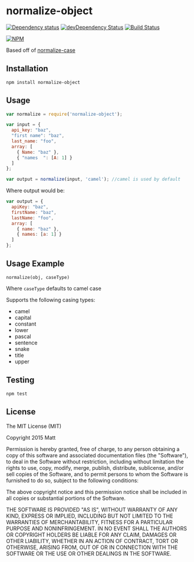 # normalize-object

[![Dependency status](http://img.shields.io/david/duereg/normalize-object.svg?style=flat)](https://david-dm.org/duereg/normalize-object)
[![devDependency Status](http://img.shields.io/david/dev/duereg/normalize-object.svg?style=flat)](https://david-dm.org/duereg/normalize-object#info=devDependencies)
[![Build Status](http://img.shields.io/travis/duereg/normalize-object.svg?style=flat&branch=master)](https://travis-ci.org/duereg/normalize-object)

[![NPM](https://nodei.co/npm/normalize-object.svg?style=flat)](https://npmjs.org/package/normalize-object)

Based off of [normalize-case](https://github.com/yields/normalize-case)

## Installation

    npm install normalize-object

## Usage

```javascript
var normalize = require('normalize-object');

var input = {
  api_key: "baz",
  "first name": "baz",
  last_name: "foo",
  array: [
    { Name: "baz" },
    { "names  ": [A: 1] }
  ]
};

var output = normalize(input, 'camel'); //camel is used by default
```

Where output would be:

```javascript
var output = {
  apiKey: "baz",
  firstName: "baz",
  lastName: "foo",
  array: [
    { name: "baz" },
    { names: [a: 1] }
  ]
};
```

## Usage Example

  ` normalize(obj, caseType) `

  Where `caseType` defaults to camel case

  Supports the following casing types:
   * camel
   * capital
   * constant
   * lower
   * pascal
   * sentence
   * snake
   * title
   * upper

## Testing

    npm test

## License

The MIT License (MIT)

Copyright 2015 Matt

Permission is hereby granted, free of charge, to any person obtaining a copy
of this software and associated documentation files (the "Software"), to deal
in the Software without restriction, including without limitation the rights
to use, copy, modify, merge, publish, distribute, sublicense, and/or sell
copies of the Software, and to permit persons to whom the Software is
furnished to do so, subject to the following conditions:

The above copyright notice and this permission notice shall be included in
all copies or substantial portions of the Software.

THE SOFTWARE IS PROVIDED "AS IS", WITHOUT WARRANTY OF ANY KIND, EXPRESS OR
IMPLIED, INCLUDING BUT NOT LIMITED TO THE WARRANTIES OF MERCHANTABILITY,
FITNESS FOR A PARTICULAR PURPOSE AND NONINFRINGEMENT. IN NO EVENT SHALL THE
AUTHORS OR COPYRIGHT HOLDERS BE LIABLE FOR ANY CLAIM, DAMAGES OR OTHER
LIABILITY, WHETHER IN AN ACTION OF CONTRACT, TORT OR OTHERWISE, ARISING FROM,
OUT OF OR IN CONNECTION WITH THE SOFTWARE OR THE USE OR OTHER DEALINGS IN
THE SOFTWARE.

